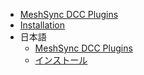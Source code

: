 * [MeshSync DCC Plugins](index.md)
* [Installation](en/Installation.md)
* 日本語
    * [MeshSync DCC Plugins](jp/index.md)
    * [インストール](jp/Installation.md)
